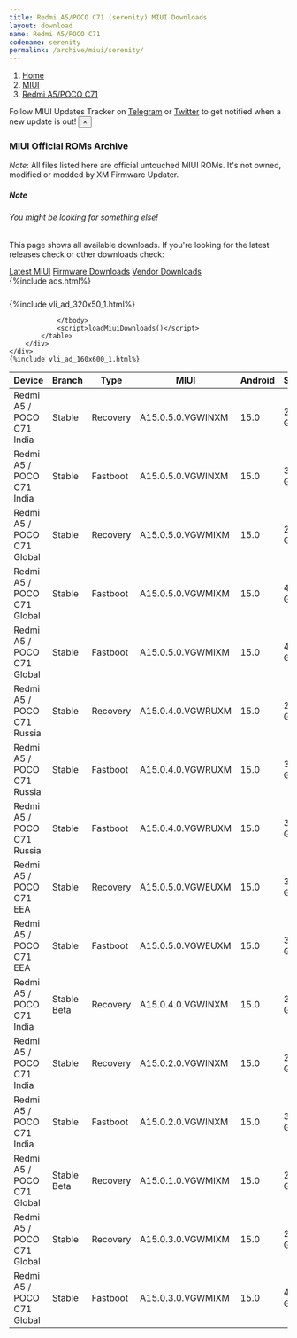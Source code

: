 ```yaml
---
title: Redmi A5/POCO C71 (serenity) MIUI Downloads
layout: download
name: Redmi A5/POCO C71
codename: serenity
permalink: /archive/miui/serenity/
---
```

<nav aria-label="breadcrumb">
    <ol class="breadcrumb">
        <li class="breadcrumb-item"><a href="/">Home</a></li>
        <li class="breadcrumb-item"><a href="/miui/">MIUI</a></li>
        <li class="breadcrumb-item active" aria-current="page"><a href="/miui/serenity/">Redmi A5/POCO C71</a></li>
    </ol>
</nav>
<div class="alert alert-primary alert-dismissible fade show" role="alert">
    Follow MIUI Updates Tracker on <a href="https://t.me/MIUIUpdatesTracker" class="alert-link">Telegram</a>
     or <a href="https://twitter.com/MiFwUpdater" class="alert-link">Twitter</a> to get notified when a new update is out!
    <button type="button" class="close" data-dismiss="alert" aria-label="Close">
        <span aria-hidden="true">&times;</span>
    </button>
</div>

### MIUI Official ROMs Archive
*Note*: All files listed here are official untouched MIUI ROMs. It's not owned, modified or modded by XM Firmware Updater.
<div class="card">
  <div class="card-body">
    <h5 class="card-title">Note</h5>
    <h6 class="card-subtitle mb-2 text-muted">You might be looking for something else!</h6>
    <p class="card-text">This page shows all available downloads.
     If you're looking for the latest releases check or other downloads check:</p>
    <a href="/miui/serenity/" class="card-link">Latest MIUI</a>
    <a href="/firmware/serenity/" class="card-link">Firmware Downloads</a>
    <a href="/vendor/serenity/" class="card-link">Vendor Downloads</a>
  </div>
</div>
{%include ads.html%}
<div class="row justify-content-center">
    <div class="col-10">
        <div class="table-responsive-md" style="margin-top: 25px;">
            {%include vli_ad_320x50_1.html%}
            <table id="miui" class="display dt-responsive nowrap compact table table-striped table-hover table-sm">
                <thead class="thead-dark">
                    <tr>
                        <th data-ref="device">Device</th>
                        <th data-ref="branch">Branch</th>
                        <th data-ref="type">Type</th>
                        <th data-ref="miui">MIUI</th>
                        <th data-ref="android">Android</th>
                        <th data-ref="size">Size</th>
                        <th data-ref="size">Date</th>
                        <th data-ref="link">Link</th>
                    </tr>
                </thead>
                <tbody>
                <tr><td>Redmi A5 / POCO C71 India</td><td>Stable</td><td>Recovery</td><td>A15.0.5.0.VGWINXM</td><td>15.0</td><td>2.9 GB</td><td>2025-05-16</td><td><a href="/miui/serenity/stable/A15.0.5.0.VGWINXM/">Download</a></td></tr>
<tr><td>Redmi A5 / POCO C71 India</td><td>Stable</td><td>Fastboot</td><td>A15.0.5.0.VGWINXM</td><td>15.0</td><td>3.5 GB</td><td>2025-05-14</td><td><a href="/miui/serenity/stable/A15.0.5.0.VGWINXM/">Download</a></td></tr>
<tr><td>Redmi A5 / POCO C71 Global</td><td>Stable</td><td>Recovery</td><td>A15.0.5.0.VGWMIXM</td><td>15.0</td><td>2.9 GB</td><td>2025-05-12</td><td><a href="/miui/serenity/stable/A15.0.5.0.VGWMIXM/">Download</a></td></tr>
<tr><td>Redmi A5 / POCO C71 Global</td><td>Stable</td><td>Fastboot</td><td>A15.0.5.0.VGWMIXM</td><td>15.0</td><td>4.5 GB</td><td>2025-04-29</td><td><a href="/miui/serenity/stable/A15.0.5.0.VGWMIXM/">Download</a></td></tr>
<tr><td>Redmi A5 / POCO C71 Global</td><td>Stable</td><td>Fastboot</td><td>A15.0.5.0.VGWMIXM</td><td>15.0</td><td>4.5 GB</td><td>2025-04-29</td><td><a href="/miui/serenity/stable/A15.0.5.0.VGWMIXM/">Download</a></td></tr>
<tr><td>Redmi A5 / POCO C71 Russia</td><td>Stable</td><td>Recovery</td><td>A15.0.4.0.VGWRUXM</td><td>15.0</td><td>2.9 GB</td><td>2025-05-09</td><td><a href="/miui/serenity/stable/A15.0.4.0.VGWRUXM/">Download</a></td></tr>
<tr><td>Redmi A5 / POCO C71 Russia</td><td>Stable</td><td>Fastboot</td><td>A15.0.4.0.VGWRUXM</td><td>15.0</td><td>3.5 GB</td><td>2025-04-29</td><td><a href="/miui/serenity/stable/A15.0.4.0.VGWRUXM/">Download</a></td></tr>
<tr><td>Redmi A5 / POCO C71 Russia</td><td>Stable</td><td>Fastboot</td><td>A15.0.4.0.VGWRUXM</td><td>15.0</td><td>3.5 GB</td><td>2025-04-29</td><td><a href="/miui/serenity/stable/A15.0.4.0.VGWRUXM/">Download</a></td></tr>
<tr><td>Redmi A5 / POCO C71 EEA</td><td>Stable</td><td>Recovery</td><td>A15.0.5.0.VGWEUXM</td><td>15.0</td><td>3.0 GB</td><td>2025-05-09</td><td><a href="/miui/serenity/stable/A15.0.5.0.VGWEUXM/">Download</a></td></tr>
<tr><td>Redmi A5 / POCO C71 EEA</td><td>Stable</td><td>Fastboot</td><td>A15.0.5.0.VGWEUXM</td><td>15.0</td><td>3.9 GB</td><td>2025-03-27</td><td><a href="/miui/serenity/stable/A15.0.5.0.VGWEUXM/">Download</a></td></tr>
<tr><td>Redmi A5 / POCO C71 India</td><td>Stable Beta</td><td>Recovery</td><td>A15.0.4.0.VGWINXM</td><td>15.0</td><td>2.9 GB</td><td>2025-05-08</td><td><a href="/miui/serenity/stable beta/A15.0.4.0.VGWINXM/">Download</a></td></tr>
<tr><td>Redmi A5 / POCO C71 India</td><td>Stable</td><td>Recovery</td><td>A15.0.2.0.VGWINXM</td><td>15.0</td><td>2.9 GB</td><td>2025-04-08</td><td><a href="/miui/serenity/stable/A15.0.2.0.VGWINXM/">Download</a></td></tr>
<tr><td>Redmi A5 / POCO C71 India</td><td>Stable</td><td>Fastboot</td><td>A15.0.2.0.VGWINXM</td><td>15.0</td><td>3.4 GB</td><td>2025-03-03</td><td><a href="/miui/serenity/stable/A15.0.2.0.VGWINXM/">Download</a></td></tr>
<tr><td>Redmi A5 / POCO C71 Global</td><td>Stable Beta</td><td>Recovery</td><td>A15.0.1.0.VGWMIXM</td><td>15.0</td><td>2.9 GB</td><td>2025-04-02</td><td><a href="/miui/serenity/stable beta/A15.0.1.0.VGWMIXM/">Download</a></td></tr>
<tr><td>Redmi A5 / POCO C71 Global</td><td>Stable</td><td>Recovery</td><td>A15.0.3.0.VGWMIXM</td><td>15.0</td><td>2.9 GB</td><td>2025-04-02</td><td><a href="/miui/serenity/stable/A15.0.3.0.VGWMIXM/">Download</a></td></tr>
<tr><td>Redmi A5 / POCO C71 Global</td><td>Stable</td><td>Fastboot</td><td>A15.0.3.0.VGWMIXM</td><td>15.0</td><td>4.4 GB</td><td>2025-03-28</td><td><a href="/miui/serenity/stable/A15.0.3.0.VGWMIXM/">Download</a></td></tr>

                </tbody>
                <script>loadMiuiDownloads()</script>
            </table>
        </div>
    </div>
    {%include vli_ad_160x600_1.html%}
</div>
